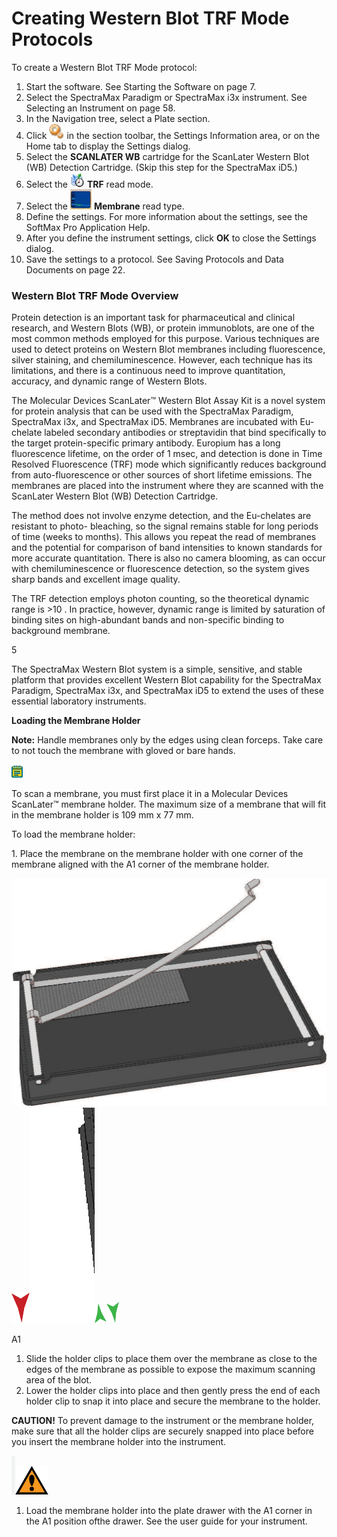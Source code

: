# Creating Western Blot TRF Mode Protocols



To create a Western Blot TRF Mode protocol:

1. Start the software. See Starting the Software on page 7.
2. Select the SpectraMax Paradigm or SpectraMax i3x instrument. See Selecting an Instrument on page 58.
3. In the Navigation tree, select a Plate section.
4. Click ![](<../../../.gitbook/assets/1 (6) (1).jpeg>) in the section toolbar, the Settings Information area, or on the Home tab to display the Settings dialog.
5. Select the **SCANLATER WB** cartridge for the ScanLater Western Blot (WB) Detection Cartridge. (Skip this step for the SpectraMax iD5.)
6. Select the ![](<../../../.gitbook/assets/2 (5) (1).jpeg>) **TRF** read mode.
7. Select the ![](<../../../.gitbook/assets/3 (1) (1) (1).jpeg>) **Membrane** read type.
8. Define the settings. For more information about the settings, see the SoftMax Pro Application Help.
9. After you define the instrument settings, click **OK** to close the Settings dialog.
10. Save the settings to a protocol. See Saving Protocols and Data Documents on page 22.

### Western Blot TRF Mode Overview

Protein detection is an important task for pharmaceutical and clinical research, and Western Blots (WB), or protein immunoblots, are one of the most common methods employed for this purpose. Various techniques are used to detect proteins on Western Blot membranes including fluorescence, silver staining, and chemiluminescence. However, each technique has its limitations, and there is a continuous need to improve quantitation, accuracy, and dynamic range of Western Blots.

The Molecular Devices ScanLater™ Western Blot Assay Kit is a novel system for protein analysis that can be used with the SpectraMax Paradigm, SpectraMax i3x, and SpectraMax iD5. Membranes are incubated with Eu-chelate labeled secondary antibodies or streptavidin that bind specifically to the target protein-specific primary antibody. Europium has a long fluorescence lifetime, on the order of 1 msec, and detection is done in Time Resolved Fluorescence (TRF) mode which significantly reduces background from auto-fluorescence or other sources of short lifetime emissions. The membranes are placed into the instrument where they are scanned with the ScanLater Western Blot (WB) Detection Cartridge.

The method does not involve enzyme detection, and the Eu-chelates are resistant to photo- bleaching, so the signal remains stable for long periods of time (weeks to months). This allows you repeat the read of membranes and the potential for comparison of band intensities to known standards for more accurate quantitation. There is also no camera blooming, as can occur with chemiluminescence or fluorescence detection, so the system gives sharp bands and excellent image quality.

The TRF detection employs photon counting, so the theoretical dynamic range is >10 . In practice, however, dynamic range is limited by saturation of binding sites on high-abundant bands and non-specific binding to background membrane.

5

The SpectraMax Western Blot system is a simple, sensitive, and stable platform that provides excellent Western Blot capability for the SpectraMax Paradigm, SpectraMax i3x, and SpectraMax iD5 to extend the uses of these essential laboratory instruments.

**Loading the Membrane Holder**

**Note:** Handle membranes only by the edges using clean forceps. Take care to not touch the membrane with gloved or bare hands.

![](<../../../.gitbook/assets/4 (8) (1) (1).png>)

To scan a membrane, you must first place it in a Molecular Devices ScanLater™ membrane holder. The maximum size of a membrane that will fit in the membrane holder is 109 mm x 77 mm.

To load the membrane holder:

1\. Place the membrane on the membrane holder with one corner of the membrane aligned with the A1 corner of the membrane holder.

![](<../../../.gitbook/assets/0 (2) (1) (1) (1).png>)![](<../../../.gitbook/assets/1 (3) (1) (1) (1).png>)![](<../../../.gitbook/assets/2 (2) (1) (1) (1).png>)![](<../../../.gitbook/assets/3 (6) (1) (1) (1).png>)![](<../../../.gitbook/assets/4 (6) (1) (1).png>)

A1

1. Slide the holder clips to place them over the membrane as close to the edges of the membrane as possible to expose the maximum scanning area of the blot.
2. Lower the holder clips into place and then gently press the end of each holder clip to snap it into place and secure the membrane to the holder.

**CAUTION!** To prevent damage to the instrument or the membrane holder, make sure that all the holder clips are securely snapped into place before you insert the membrane holder into the instrument.

![](<../../../.gitbook/assets/5 (5) (1) (1).png>)![](<../../../.gitbook/assets/6 (5) (1) (1).png>)

1. Load the membrane holder into the plate drawer with the A1 corner in the A1 position ofthe drawer. See the user guide for your instrument.
